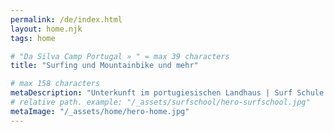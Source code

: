 ```yaml
---
permalink: /de/index.html
layout: home.njk
tags: home

# "Da Silva Camp Portugal » " = max 39 characters
title: "Surfing und Mountainbike und mehr"

# max 158 characters
metaDescription: "Unterkunft im portugiesischen Landhaus | Surf Schule | Mountainbike Touren | Natur, Stand und Pferde und viel Spass für Kinder"
# relative path. example: "/_assets/surfschool/hero-surfschool.jpg"
metaImage: "/_assets/home/hero-home.jpg"
---
```

